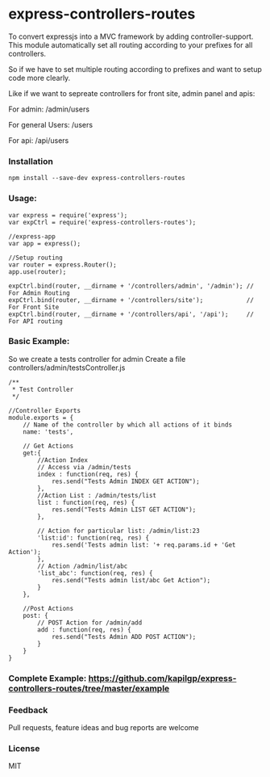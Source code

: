 # express-controllers-routes

To convert expressjs into a MVC framework by adding controller-support. This module automatically set all routing according to your prefixes for all controllers.

So if we have to set multiple routing according to prefixes and want to setup code more clearly.

Like if we want to sepreate controllers for front site, admin panel and apis: 

For admin: /admin/users

For general Users: /users

For api: /api/users

### Installation
```
npm install --save-dev express-controllers-routes
```

### Usage:
```
var express = require('express');
var expCtrl = require('express-controllers-routes');

//express-app
var app = express();

//Setup routing
var router = express.Router();
app.use(router);

expCtrl.bind(router, __dirname + '/controllers/admin', '/admin'); // For Admin Routing
expCtrl.bind(router, __dirname + '/controllers/site');            // For Front Site 
expCtrl.bind(router, __dirname + '/controllers/api', '/api');     // For API routing

```

### Basic Example:

So we create a tests controller for admin
Create a file controllers/admin/testsController.js

```
/**
 * Test Controller
 */

//Controller Exports
module.exports = {
    // Name of the controller by which all actions of it binds
    name: 'tests', 

    // Get Actions
    get:{
        //Action Index
        // Access via /admin/tests
        index : function(req, res) {        
            res.send("Tests Admin INDEX GET ACTION");
        },
        //Action List : /admin/tests/list
        list : function(req, res) {         
            res.send("Tests Admin LIST GET ACTION");
        },

        // Action for particular list: /admin/list:23
        'list:id': function(req, res) {
            res.send('Tests admin list: '+ req.params.id + 'Get Action');
        },
        // Action /admin/list/abc
        'list_abc': function(req, res) {
            res.send("Tests admin list/abc Get Action");
        }
    },

    //Post Actions
    post: {
        // POST Action for /admin/add
        add : function(req, res) {          
            res.send("Tests Admin ADD POST ACTION");
        }       
    } 
}
```


### Complete Example: https://github.com/kapilgp/express-controllers-routes/tree/master/example


### Feedback

Pull requests, feature ideas and bug reports are welcome

### License

MIT